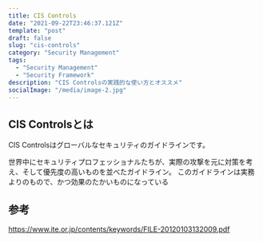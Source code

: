 ```yaml
---
title: CIS Controls
date: "2021-09-22T23:46:37.121Z"
template: "post"
draft: false
slug: "cis-controls"
category: "Security Management"
tags:
  - "Security Management"
  - "Security Framework"
description: "CIS Controlsの実践的な使い方とオススメ"
socialImage: "/media/image-2.jpg"
---
```


## CIS Controlsとは
CIS Controlsはグローバルなセキュリティのガイドラインです。

世界中にセキュリティプロフェッショナルたちが、実際の攻撃を元に対策を考え、そして優先度の高いものを並べたガイドライン。
このガイドラインは実務よりのもので、かつ効果のたかいものになっている


## 参考
https://www.ite.or.jp/contents/keywords/FILE-20120103132009.pdf


